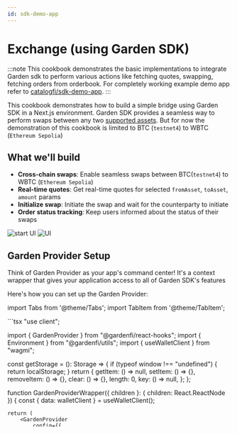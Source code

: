 ```yaml
---
id: sdk-demo-app
---
```



# Exchange (using Garden SDK)

:::note
This cookbook demonstrates the basic implementations to integrate Garden sdk to perform various actions like fetching quotes, swapping, fetching orders from orderbook. For completely working example demo app refer to [catalogfi/sdk-demo-app](https://github.com/catalogfi/sdk-demo-app).
:::

This cookbook demonstrates how to build a simple bridge using Garden SDK in a Next.js environment. Garden SDK provides a seamless way to perform swaps between any two [supported assets](../SupportedChains.mdx). But for now the demonstration of this cookbook is limited to BTC (`testnet4`) to WBTC (`Ethereum Sepolia`)

## What we'll build

- **Cross-chain swaps**: Enable seamless swaps between BTC(`testnet4`) to WBTC (`Ethereum Sepolia`)
- **Real-time quotes**: Get real-time quotes for selected `fromAsset`, `toAsset`, `amount` params
- **Initialize swap**: Initiate the swap and wait for the counterparty to initiate
- **Order status tracking**: Keep users informed about the status of their swaps

![start UI](../images/sdk-demo-app/sdk-demo-app-ui.png)
![UI](../images/sdk-demo-app/sd-demo-app-final-ui.png)

## Garden Provider Setup

Think of Garden Provider as your app's command center! It's a context wrapper that gives your application access to all of Garden SDK's features

Here's how you can set up the Garden Provider:

import Tabs from '@theme/Tabs';
import TabItem from '@theme/TabItem';

<Tabs>
  <TabItem value="provider" label="GardenProviderWrapper.tsx">
```tsx
"use client";

import { GardenProvider } from "@gardenfi/react-hooks";
import { Environment } from "@gardenfi/utils";
import { useWalletClient } from "wagmi";

const getStorage = (): Storage => {
    if (typeof window !== "undefined") {
        return localStorage;
    }
    return {
        getItem: () => null,
        setItem: () => {},
        removeItem: () => {},
        clear: () => {},
        length: 0,
        key: () => null,
    };
};

function GardenProviderWrapper({ children }: { children: React.ReactNode }) {
    const { data: walletClient } = useWalletClient();

    return (
        <GardenProvider
            config={{
                store: getStorage(),
                environment: Environment.TESTNET,
                walletClient: walletClient,
            }}
        >
            {children}
        </GardenProvider>
    );
}

export default GardenProviderWrapper;
```
</TabItem>

</Tabs>

## Authentication

To interact with blockchain networks, your app needs a way to sign transactions. Garden SDK uses `walletClient` from the `wagmi` library to handle this. You'll need to:

1. Get the [walletClient](https://wagmi.sh/react/api/hooks/useWalletClient#usewalletclient) using the `useWalletClient` hook
2. Pass it to your `GardenProvider` configuration

The `walletClient` manages:
- Wallet connections
- Transaction signing
- Network interactions

## Fetching quotes

Great! Now that you have your `walletClient`, you can use it to initialize the `GardenProvider`. Before diving into swap, your app needs to fetch real-time quotes for their swap params `fromAsset`, `toAsset`, `amount`.

Now, let's see how to fetch real-time quotes for your swap! The `getQuote` hook from Garden SDK helps us get the current USD values and exchange rates between any two supported assets. You'll need to provide:

- The token you want to swap from (`fromAsset`)
- The token you want to receive (`toAsset`)
- The amount you want to swap (`amount`)
- Whether you're specifying the input or output amount (`isExactOut`)

Let's see the following basic implementation:

<Tabs>

  <TabItem value="provider" label="TokenSwap.tsx">
```tsx
import { useGarden } from "@gardenfi/react-hooks";
import BigNumber from "bignumber.js";

const TokenSwap = ()=>{
    const { getQuote } = useGarden();
    const {swapParams} = swapStore();
    const fetchQuote = async (amount: string) => {
        if (!getQuote) return;

        const amountInDecimals = new BigNumber(amount).multipliedBy(
            10 ** swapParams.fromAsset.decimals
        );

        const quote = await getQuote({
            fromAsset: swapParams.fromAsset,
            toAsset: swapParams.toAsset,
            amount: amountInDecimals.toNumber(),
            isExactOut: false,
        });
    }
}
```
</TabItem>

<TabItem value="swapStore" label="SwapStore.ts">
```ts
import { SupportedAssets } from "@gardenfi/orderbook";
import { SwapParams } from "@gardenfi/core";
import { create } from "zustand";
interface SwapState {
  swapParams: SwapParams;
  setSwapParams: (params: Partial<SwapState["swapParams"]>) => void;
}
export const swapStore = create<SwapState>((set) => ({
  swapParams: {
    fromAsset: SupportedAssets.testnet.ethereum_sepolia_WBTC,
    toAsset: SupportedAssets.testnet.bitcoin_testnet_BTC,
    sendAmount: "0",
    receiveAmount: "0",
    additionalData: { strategyId: "" },
  },
  setSwapParams: (params) =>
    set((state) => ({
      swapParams: { ...state.swapParams, ...params },
    })),
}));
```
</TabItem>
</Tabs>

## Swap and initiate

Great! Now that we have our quotes, let's execute the swap! Garden SDK provides `swapAndInitiate` hook that handles the entire swap process for us. 

Here's what it does:
1. Creates your swap order
2. Waits for it to be matched with a suitable counterparty
3. Automatically initiates the swap if you're on an EVM chain

You'll need to provide the swap parameters (including the quote details we got earlier), and the hook will return either your matched order or an error message if something goes wrong. 

Let's see how to implement this:

<Tabs>

  <TabItem value="swalAndInitiate" label="TokenSwap.tsx">
```tsx
import { useGarden } from "@gardenfi/react-hooks";
const TokenSwap = ()=>{
    const { swapAndInitiate } = useGarden();
    const performSwap = async (strategyId: string, receiveAmount: string)=>{
    const response = await swapAndInitiate({
      fromAsset: swapParams.fromAsset,
      toAsset: swapParams.toAsset,
      sendAmount,
      receiveAmount,
      additionalData: {
        btcAddress,
        strategyId,
      },
    });
    }
}
```
</TabItem>

<TabItem value="swapParams" label="SwapParams.ts">
```ts
// type defined in @gardenfi/core
export type SwapParams = {
    /**
     * Asset to be sent.
     */
    fromAsset: Asset;
    /**
     * Asset to be received.
     */
    toAsset: Asset;
    /**
     * Amount in lowest denomination of the asset.
     */
    sendAmount: string;
    /**
     * Amount in lowest denomination of the asset.
     */
    receiveAmount: string;
    /**
     * Time lock for the swap.
     */
    timelock?: number;
    /**
     * This will wait for the specified number of confirmations before redeeming the funds.
     */
    minDestinationConfirmations?: number;
    /**
     * Unique nonce for generating secret and secret hashes. If not provided, it will be generated as the total order count until now + 1.
     */
    nonce?: number;
    /**
     * Additional data for the order.
     */
    additionalData: {
        /**
         * Get strategy id from the quote
         */
        strategyId: string;
        /**
         * Provide btcAddress if the destination or source chain is bitcoin. This address is used as refund address if source chain is bitcoin, and as redeem address if destination chain is bitcoin.
         */
        btcAddress?: string;
    };
};
```
</TabItem>

<TabItem value="matchedOrder" label="MatchedOrder.ts">
```ts
// type defined in @gardenfi/orderbook
export type MatchedOrder = {
    created_at: string;
    updated_at: string;
    deleted_at: string | null;
    source_swap: Swap;
    destination_swap: Swap;
    create_order: CreateOrder;
};
```
</TabItem>

</Tabs>


## Fetch Order Status

:::note
While the [SDK demo app](https://github.com/catalogfi/sdk-demo-app) redirects users to [Garden Explorer](https://explorer.garden.finance/) for order status monitoring, Garden SDK provides hooks to fetch and track order status programmatically.
:::

Well, we've got our swap initiated - but what's happening with our order? Let's keep our users informed! While you could redirect users to the [Garden Explorer](https://explorer.garden.finance/), we can create a better user experience by tracking the order status right in our app.

The Garden SDK makes this easy with the `ParseOrderStatus` hook, which tells us exactly what's happening with the order. It checks the current block numbers on both chains and tells us if the order is:
- `Expired` - The user's swap has expired, and they have to refund their funds.
- `Initiated` - User initiated, waiting for counterparty to initiate.
- `Redeemed` - User redeemed, counterparty has to redeem
- `Refunded` - User refunded

Let's see how to implement this status tracking:

<Tabs>
  <TabItem value="fetchOrder" label="OrderStatusParser.tsx">
```tsx

const OrderStatusParser = ()=>{
    const status = ParseOrderStatus(
      order.val,
      blockNumbers.val[order.val.source_swap.chain],
      blockNumbers.val[order.val.destination_swap.chain],
    );
    console.log('status :', status);
}

```
</TabItem>

</Tabs>

Ta-Daa! You have now everything that is needed to build a simple swap application using the Garden SDK.